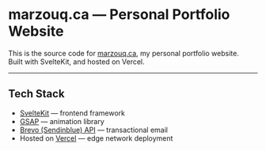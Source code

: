# marzouq.ca — Personal Portfolio Website

This is the source code for [marzouq.ca](https://marzouq.ca), my personal portfolio website.  
Built with SvelteKit,  and hosted on Vercel.

---


## Tech Stack

- [SvelteKit](https://kit.svelte.dev/) — frontend framework  
- [GSAP](https://gsap.com/) — animation library  
- [Brevo (Sendinblue) API](https://developers.brevo.com/docs/send-transac-email) — transactional email  
- Hosted on [Vercel](https://vercel.com/) — edge network deployment  